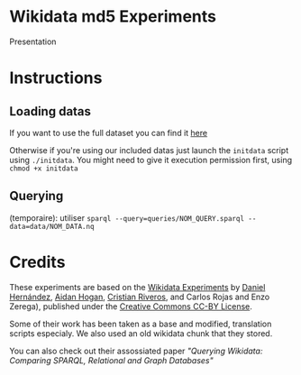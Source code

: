 # Wikidata md5 Experiments

Presentation

# Instructions

## Loading datas

If you want to use the full dataset you can find it [here](https://dx.doi.org/10.6084/m9.figshare.3208498.v1)

Otherwise if you're using our included datas just launch the `initdata` script using `./initdata`. You might need to give it execution permission first, using `chmod +x initdata`

## Querying

(temporaire): utiliser `sparql --query=queries/NOM_QUERY.sparql --data=data/NOM_DATA.nq`



# Credits

These experiments are based on the [Wikidata Experiments](https://github.com/AKSW/wikibase-bench) by
[Daniel Hernández](http://users.dcc.uchile.cl/~dhernand/),
[Aidan Hogan](http://users.dcc.uchile.cl/~ahogan/),
[Cristian Riveros](http://web.ing.puc.cl/~criveros/),
and Carlos Rojas and Enzo Zerega), 
published under the [Creative Commons CC-BY License](http://creativecommons.org/licenses/by/4.0/).

Some of their work has been taken as a base and modified, translation scripts especialy.
We also used an old wikidata chunk that they stored.

You can also check out their assossiated paper
*"Querying Wikidata: Comparing SPARQL, Relational and Graph Databases"*




